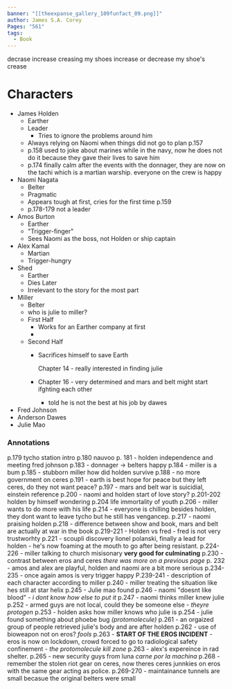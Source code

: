 ```yaml
---
banner: "[[theexpanse_gallery_109funfact_09.png]]"
author: James S.A. Corey
Pages: "561"
tags:
  - Book
---
```

decrase increase creasing my shoes increase or decrease my shoe's crease
# Characters
- James Holden
	- Earther
	- Leader
		- Tries to ignore the problems around him
	- Always relying on Naomi when things did not go to plan p.157
	- p.158 used to joke about marines while in the navy, now he does not do it because they gave their lives to save him
	- p.174 finally calm after the events with the donnager, they are now on the tachi which is a martian warship. everyone on the crew is happy
- Naomi Nagata
	- Belter
	- Pragmatic
	- Appears tough at first, cries for the first time p.159
	- p.178-179 not a leader
- Amos Burton 
	- Earther
	- "Trigger-finger"
	- Sees Naomi as the boss, not Holden or ship captain
- Alex Kamal
	- Martian
	- Trigger-hungry
- Shed
	- Earther
	- Dies Later
	- Irrelevant to the story for the most part
- Miller
	- Belter
	- who is julie to miller?
	- First Half
		- Works for an Earther company at first
		- 
	- Second Half
		- Sacrifices himself to save Earth 
		  
		  Chapter 14 - really interested in finding julie
		- Chapter 16 - very determined and mars and belt might start ifghting each other
			- told he is not the best at his job by dawes
- Fred Johnson
- Anderson Dawes
- Julie Mao


### Annotations

p.179 tycho station intro
p.180 nauvoo
p. 181 - holden independence and meeting fred johnson
p.183 - donnager -> belters happy
p.184 - miller is a bum
p.185 - stubborn miller how did holden survive
p.188 - no more government on ceres
p.191 - earth is best hope for peace but they left ceres, do they not want peace?
p.197 - mars and belt war is suicidial, einstein reference
p.200 - naomi and holden start of love story?
p.201-202 holden by himself wondering
p.204 life immortality of youth
p.206 - miller wants to do more with his life
p.214 - everyone is chilling besides holden, they dont want to leave tycho but he still has vengancep.
p.217 - naomi praising holden
p.218 - difference between show and book, mars and belt are actually at war in the book
p.219-221 - Holden vs fred - fred is not very trustworhty
p.221 - scoupli discovery lionel polanski, finally a lead for holden - he's now foaming at the mouth to go after being resistant.
p.224-226 - miller talking to church misisonary **very good for culminating**
p.230 - contrast between eros and ceres *there was more on a previous page*
p. 232 - amos and alex are playful, holden and naomi are a bit more serious
p.234-235 - once again amos is very trigger happy
P.239-241 - description of each character according to miller
p.240 - miller treating the situation like hes still at star helix
p.245 - Julie mao found
p.246 - naomi "doesnt like blood" - *i dont know how else to put it*
p.247 - naomi thinks miller knew julie
p.252 - armed guys are not local, could they be someone else - *theyre protogen*
p.253 - holden asks how miller knows who julie is
p.254 - julie found something about phoebe bug *(protomolecule)*
p.261 - an orgaized group of people retrieved julie's body and are after holden
p.262 - use of bioweapon not on eros? *fools*
p.263 - **START OF THE EROS INCIDENT** - eros is now on lockdown, crowd forced to go to radiological safety confinement - *the protomolecule kill zone*
p.263 - alex's expereince in rad shelter.
p.265 - new security guys from luna *carne por la machina*
p.268 - remember the stolen riot gear on ceres, now theres ceres junnkies on eros with the same gear acting as police.
p.269-270 - maintainance tunnels are small becasue the original belters were small